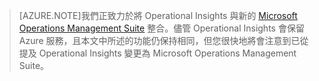 > [AZURE.NOTE]我們正致力於將 Operational Insights 與新的 [Microsoft Operations Management Suite](http://microsoft.com/oms) 整合。儘管 Operational Insights 會保留 Azure 服務，且本文中所述的功能仍保持相同，但您很快地將會注意到已從提及 Operational Insights 變更為 Microsoft Operations Management Suite。

<!---HONumber=July15_HO2-->